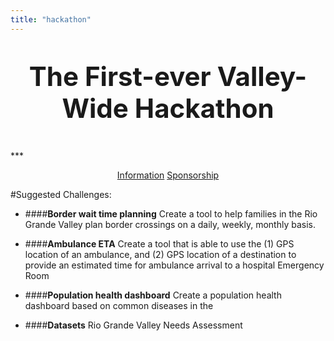 ```yaml
---
title: "hackathon"
---
```


<p style="text-align: center; font-size: 300%; font-weight:bold;">
The First-ever Valley-Wide Hackathon</p>
***

<p style="text-align: center">
<a href="pdfs/2018-RGV-Hackathon-Information.pdf" download>Information</a> <a href="pdfs/2018-RGV-Hackathon-Sponsor.pdf" download>Sponsorship</a> 
</p>

#Suggested Challenges:

+ ####**Border wait time planning**
Create a tool to help families in the Rio Grande Valley plan border crossings on a daily, weekly, monthly basis.

+ ####**Ambulance ETA**
Create a tool that is able to use the (1) GPS location of an ambulance, and (2) GPS location of a destination to provide an estimated time for ambulance arrival to a hospital Emergency Room

+ ####**Population health dashboard**
Create a population health dashboard based on common diseases in the 
 + ####**Datasets**
Rio Grande Valley Needs Assessment

<!-- <embed src="file_name.pdf" width="800px" height="2100px" /> -->
